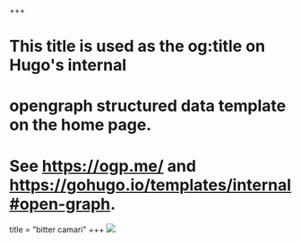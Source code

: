 +++
# This title is used as the og:title on Hugo's internal
# opengraph structured data template on the home page.
# See https://ogp.me/ and https://gohugo.io/templates/internal#open-graph.
title = "bitter camari"
+++
![](https://res.cloudinary.com/ddkpk0u6d/image/upload/f_auto,q_70,w_512/v1713154157/new%20works/Screenshot_2024-04-03_at_15-05-32_Part_60_Loi_relative_aux_ci-d..._-_Digital_Library_of_the_Caribbean_gqa90f.png)
